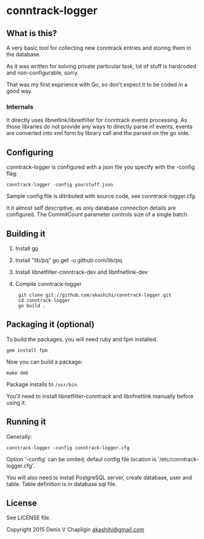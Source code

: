# conntrack-logger

## What is this?

A very basic tool for collecting new conntrack entries and storing them in the database.

As it was written for solving private particular task, lot of stuff is hardcoded and non-configurable, sorry.

That was my first expirience with Go, so don't expect it to be coded in a good way.

### Internals

It directly uses libnetlink/libnetfilter for conntrack events processing. As those libraries
do not provide any ways to directly parse nf events, events are converted into xml form by library call
and the parsed on the go side.

## Configuring

conntrack-logger is configured with a json file you specify with the -config flag:

`conntrack-logger -config yourstuff.json`

Sample config file is ditributed with source code, see conntrack-logger.cfg.

It it almost self descriptive, as only database connection details are configured. 
The CommitCount parameter controls size of a single batch.

## Building it

1. Install [go](http://golang.org/doc/install)

2. Install "lib/pq" go get -u github.com/lib/pq

3. Install libnetfilter-conntrack-dev and libnfnetlink-dev

4. Compile conntrack-logger

        git clone git://github.com/akashihi/conntrack-logger.git
        cd conntrack-logger
        go build .

## Packaging it (optional)

To build the packages, you will need ruby and fpm installed.

    gem install fpm

Now you can build a package:

    make deb

Package installs to `/usr/bin`. 

You'll need to install libnetfilter-conntrack and libnfnetlink manually before using it.

## Running it

Generally:

    conntrack-logger -config conntrack-logger.cfg

Option '-config' can be omited, defaul config file location is '/etc/conntrack-logger.cfg'. 

You will also need to install PostgreSQL server, create database, user and table. Table definition 
 is in database.sql file.

## License 

See LICENSE file.

Copyright 2015 Denis V Chapligin <akashihi@gmail.com>
